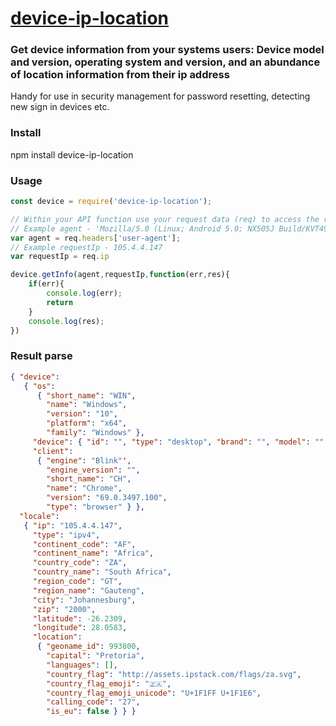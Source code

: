 # [device-ip-location](https://www.npmjs.com/package/device-ip-location)

### Get device information from your systems users: Device model and version, operating system and version, and an abundance of location information from their ip address

Handy for use in security management for password resetting, detecting new sign in devices etc.

### Install

npm install device-ip-location 

### Usage

```js
const device = require('device-ip-location');

// Within your API function use your request data (req) to access the required parameters
// Example agent - 'Mozilla/5.0 (Linux; Android 5.0; NX505J Build/KVT49L) AppleWebKit/537.36 (KHTML, like Gecko) Chrome/43.0.2357.78 Mobile Safari/537.36';
var agent = req.headers['user-agent'];
// Example requestIp - 105.4.4.147
var requestIp = req.ip

device.getInfo(agent,requestIp,function(err,res){
    if(err){
        console.log(err);
        return
    } 
    console.log(res);
})

```

### Result parse

```json
{ "device":
   { "os":
      { "short_name": "WIN",
        "name": "Windows",
        "version": "10",
        "platform": "x64",
        "family": "Windows" },
     "device": { "id": "", "type": "desktop", "brand": "", "model": "" },
     "client":
      { "engine": "Blink"',
        "engine_version": "",
        "short_name": "CH",
        "name": "Chrome",
        "version": "69.0.3497.100",
        "type": "browser" } },
  "locale":
   { "ip": "105.4.4.147",
     "type": "ipv4",
     "continent_code": "AF",
     "continent_name": "Africa",
     "country_code": "ZA",
     "country_name": "South Africa",
     "region_code": "GT",
     "region_name": "Gauteng",
     "city": "Johannesburg",
     "zip": "2000",
     "latitude": -26.2309,
     "longitude": 28.0583,
     "location":
      { "geoname_id": 993800,
        "capital": "Pretoria",
        "languages": [],
        "country_flag": "http://assets.ipstack.com/flags/za.svg",
        "country_flag_emoji": "🇿🇦",
        "country_flag_emoji_unicode": "U+1F1FF U+1F1E6",
        "calling_code": "27",
        "is_eu": false } } }

```
